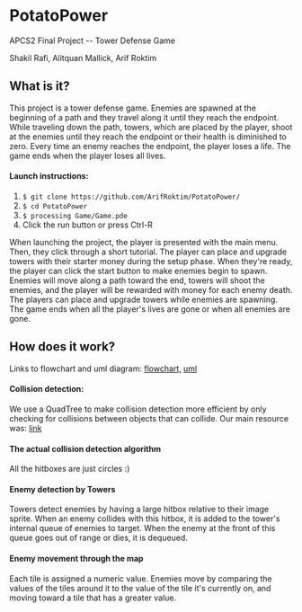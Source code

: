 # PotatoPower
APCS2 Final Project -- Tower Defense Game

Shakil Rafi, Alitquan Mallick, Arif Roktim

## What is it?
This project is a tower defense game. Enemies are spawned at the beginning of a path and they travel along it until they reach the endpoint.
While traveling down the path, towers, which are placed by the player, shoot at the enemies until they reach the endpoint or their health is diminished to zero.
Every time an enemy reaches the endpoint, the player loses a life. The game ends when the player loses all lives.

#### Launch instructions:
1. `$ git clone https://github.com/ArifRoktim/PotatoPower/`
2. `$ cd PotatoPower`
3. `$ processing Game/Game.pde`
4. Click the run button or press Ctrl-R

When launching the project, the player is presented with the main menu. Then, they click through a short tutorial.
The player can place and upgrade towers with their starter money during the setup phase.
When they're ready, the player can click the start button to make enemies begin to spawn.
Enemies will move along a path toward the end, towers will shoot the enemies, and the player will be rewarded with money for each enemy death.
The players can place and upgrade towers while enemies are spawning. 
The game ends when all the player's lives are gone or when all enemies are gone.

## How does it work?
Links to flowchart and uml diagram: [flowchart,](https://github.com/ArifRoktim/PotatoPower/blob/master/flow.pdf) [uml](https://github.com/ArifRoktim/PotatoPower/blob/master/uml.pdf)

#### Collision detection:  
We use a QuadTree to make collision detection more efficient by only checking for collisions between objects that can collide. Our main resource was: [link](https://gamedevelopment.tutsplus.com/tutorials/quick-tip-use-quadtrees-to-detect-likely-collisions-in-2d-space--gamedev-374)

#### The actual collision detection algorithm
All the hitboxes are just circles :)

#### Enemy detection by Towers
Towers detect enemies by having a large hitbox relative to their image sprite. When an enemy collides with this hitbox, it is added to the tower's internal queue of enemies to target.
When the enemy at the front of this queue goes out of range or dies, it is dequeued.

#### Enemy movement through the map
Each tile is assigned a numeric value. Enemies move by comparing the values of the tiles around it to the value of the tile it's currently on, and moving toward a tile that has a greater value.
